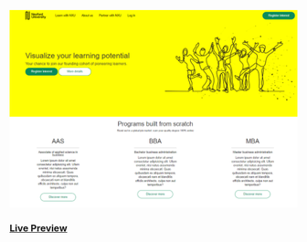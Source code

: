 
![alt text](https://github.com/Linasaurs/UI-Task--NexfordUniversity/blob/master/Preview.png?raw=true)

### [Live Preview](https://linasaurs.github.io/UI-Task--NexfordUniversity/)



